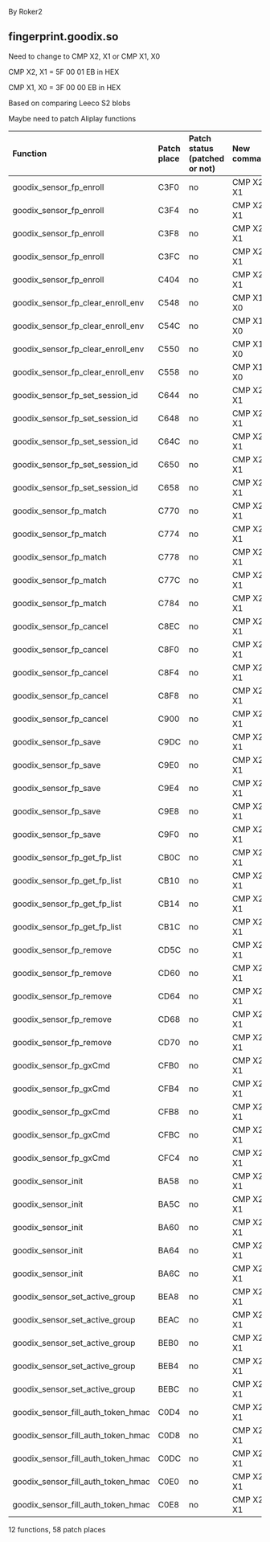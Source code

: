 By Roker2

## fingerprint.goodix.so

Need to change to CMP X2, X1 or CMP X1, X0

CMP X2, X1 = 5F 00 01 EB in HEX

CMP X1, X0 = 3F 00 00 EB in HEX

Based on comparing Leeco S2 blobs

Maybe need to patch Aliplay functions

| Function                           | Patch place | Patch status (patched or not) | New command |
| :--------------------------------- | :---------- | :---------------------------- | :---------- |
| goodix_sensor_fp_enroll            | C3F0        | no                            | CMP X2, X1  |
| goodix_sensor_fp_enroll            | C3F4        | no                            | CMP X2, X1  |
| goodix_sensor_fp_enroll            | C3F8        | no                            | CMP X2, X1  |
| goodix_sensor_fp_enroll            | C3FC        | no                            | CMP X2, X1  |
| goodix_sensor_fp_enroll            | C404        | no                            | CMP X2, X1  |
| goodix_sensor_fp_clear_enroll_env  | C548        | no                            | CMP X1, X0  |
| goodix_sensor_fp_clear_enroll_env  | C54C        | no                            | CMP X1, X0  |
| goodix_sensor_fp_clear_enroll_env  | C550        | no                            | CMP X1, X0  |
| goodix_sensor_fp_clear_enroll_env  | C558        | no                            | CMP X1, X0  |
| goodix_sensor_fp_set_session_id    | C644        | no                            | CMP X2, X1  |
| goodix_sensor_fp_set_session_id    | C648        | no                            | CMP X2, X1  |
| goodix_sensor_fp_set_session_id    | C64C        | no                            | CMP X2, X1  |
| goodix_sensor_fp_set_session_id    | C650        | no                            | CMP X2, X1  |
| goodix_sensor_fp_set_session_id    | C658        | no                            | CMP X2, X1  |
| goodix_sensor_fp_match             | C770        | no                            | CMP X2, X1  |
| goodix_sensor_fp_match             | C774        | no                            | CMP X2, X1  |
| goodix_sensor_fp_match             | C778        | no                            | CMP X2, X1  |
| goodix_sensor_fp_match             | C77C        | no                            | CMP X2, X1  |
| goodix_sensor_fp_match             | C784        | no                            | CMP X2, X1  |
| goodix_sensor_fp_cancel            | C8EC        | no                            | CMP X2, X1  |
| goodix_sensor_fp_cancel            | C8F0        | no                            | CMP X2, X1  |
| goodix_sensor_fp_cancel            | C8F4        | no                            | CMP X2, X1  |
| goodix_sensor_fp_cancel            | C8F8        | no                            | CMP X2, X1  |
| goodix_sensor_fp_cancel            | C900        | no                            | CMP X2, X1  |
| goodix_sensor_fp_save              | C9DC        | no                            | CMP X2, X1  |
| goodix_sensor_fp_save              | C9E0        | no                            | CMP X2, X1  |
| goodix_sensor_fp_save              | C9E4        | no                            | CMP X2, X1  |
| goodix_sensor_fp_save              | C9E8        | no                            | CMP X2, X1  |
| goodix_sensor_fp_save              | C9F0        | no                            | CMP X2, X1  |
| goodix_sensor_fp_get_fp_list       | CB0C        | no                            | CMP X2, X1  |
| goodix_sensor_fp_get_fp_list       | CB10        | no                            | CMP X2, X1  |
| goodix_sensor_fp_get_fp_list       | CB14        | no                            | CMP X2, X1  |
| goodix_sensor_fp_get_fp_list       | CB1C        | no                            | CMP X2, X1  |
| goodix_sensor_fp_remove            | CD5C        | no                            | CMP X2, X1  |
| goodix_sensor_fp_remove            | CD60        | no                            | CMP X2, X1  |
| goodix_sensor_fp_remove            | CD64        | no                            | CMP X2, X1  |
| goodix_sensor_fp_remove            | CD68        | no                            | CMP X2, X1  |
| goodix_sensor_fp_remove            | CD70        | no                            | CMP X2, X1  |
| goodix_sensor_fp_gxCmd             | CFB0        | no                            | CMP X2, X1  |
| goodix_sensor_fp_gxCmd             | CFB4        | no                            | CMP X2, X1  |
| goodix_sensor_fp_gxCmd             | CFB8        | no                            | CMP X2, X1  |
| goodix_sensor_fp_gxCmd             | CFBC        | no                            | CMP X2, X1  |
| goodix_sensor_fp_gxCmd             | CFC4        | no                            | CMP X2, X1  |
| goodix_sensor_init                 | BA58        | no                            | CMP X2, X1  |
| goodix_sensor_init                 | BA5C        | no                            | CMP X2, X1  |
| goodix_sensor_init                 | BA60        | no                            | CMP X2, X1  |
| goodix_sensor_init                 | BA64        | no                            | CMP X2, X1  |
| goodix_sensor_init                 | BA6C        | no                            | CMP X2, X1  |
| goodix_sensor_set_active_group     | BEA8        | no                            | CMP X2, X1  |
| goodix_sensor_set_active_group     | BEAC        | no                            | CMP X2, X1  |
| goodix_sensor_set_active_group     | BEB0        | no                            | CMP X2, X1  |
| goodix_sensor_set_active_group     | BEB4        | no                            | CMP X2, X1  |
| goodix_sensor_set_active_group     | BEBC        | no                            | CMP X2, X1  |
| goodix_sensor_fill_auth_token_hmac | C0D4        | no                            | CMP X2, X1  |
| goodix_sensor_fill_auth_token_hmac | C0D8        | no                            | CMP X2, X1  |
| goodix_sensor_fill_auth_token_hmac | C0DC        | no                            | CMP X2, X1  |
| goodix_sensor_fill_auth_token_hmac | C0E0        | no                            | CMP X2, X1  |
| goodix_sensor_fill_auth_token_hmac | C0E8        | no                            | CMP X2, X1  |

12 functions, 58 patch places